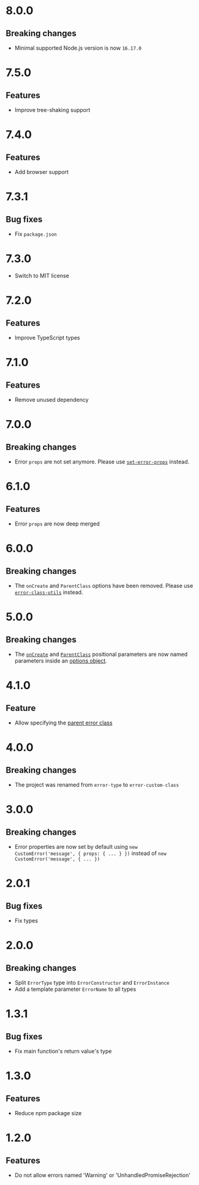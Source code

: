 # 8.0.0

## Breaking changes

- Minimal supported Node.js version is now `16.17.0`

# 7.5.0

## Features

- Improve tree-shaking support

# 7.4.0

## Features

- Add browser support

# 7.3.1

## Bug fixes

- Fix `package.json`

# 7.3.0

- Switch to MIT license

# 7.2.0

## Features

- Improve TypeScript types

# 7.1.0

## Features

- Remove unused dependency

# 7.0.0

## Breaking changes

- Error `props` are not set anymore. Please use
  [`set-error-props`](https://github.com/ehmicky/set-error-props) instead.

# 6.1.0

## Features

- Error `props` are now deep merged

# 6.0.0

## Breaking changes

- The `onCreate` and `ParentClass` options have been removed. Please use
  [`error-class-utils`](https://github.com/ehmicky/error-class-utils) instead.

# 5.0.0

## Breaking changes

- The [`onCreate`](README.md#oncreate) and
  [`ParentClass`](README.md#parentclass) positional parameters are now named
  parameters inside an [options object](README.md#options).

# 4.1.0

## Feature

- Allow specifying the [parent error class](README.md#parent-class)

# 4.0.0

## Breaking changes

- The project was renamed from `error-type` to `error-custom-class`

# 3.0.0

## Breaking changes

- Error properties are now set by default using
  `new CustomError('message', { props: { ... } })` instead of
  `new CustomError('message', { ... })`

# 2.0.1

## Bug fixes

- Fix types

# 2.0.0

## Breaking changes

- Split `ErrorType` type into `ErrorConstructor` and `ErrorInstance`
- Add a template parameter `ErrorName` to all types

# 1.3.1

## Bug fixes

- Fix main function's return value's type

# 1.3.0

## Features

- Reduce npm package size

# 1.2.0

## Features

- Do not allow errors named 'Warning' or 'UnhandledPromiseRejection'
